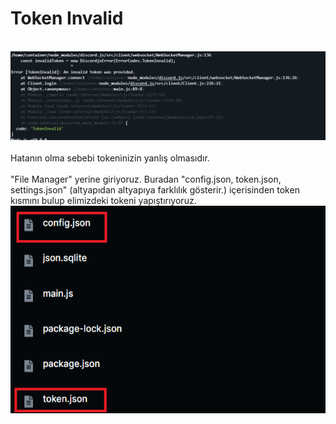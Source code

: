 # Token Invalid

\
&#x20;![](<../.gitbook/assets/image (2) (1).png>)\
\
Hatanın olma sebebi tokeninizin yanlış olmasıdır.\
\
"File Manager" yerine giriyoruz. Buradan "config.json, token.json, settings.json" (altyapıdan altyapıya farklılık gösterir.) içerisinden token kısmını bulup elimizdeki tokeni yapıştırıyoruz.\
![](<../.gitbook/assets/image (3) (1).png>)
